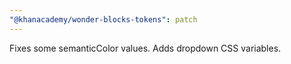 ```yaml
---
"@khanacademy/wonder-blocks-tokens": patch
---
```


Fixes some semanticColor values. Adds dropdown CSS variables.
